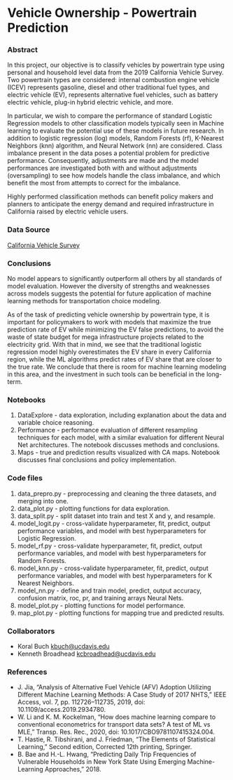 # Vehicle Ownership - Powertrain Prediction

### Abstract
In this project, our objective is to classify vehicles by powertrain type using personal and household level data from
the 2019 California Vehicle Survey. Two powertrain types are considered: internal combustion engine vehicle (ICEV)
represents gasoline, diesel and other traditional fuel types, and electric vehicle (EV), represents alternative fuel
vehicles, such as battery electric vehicle, plug-in hybrid electric vehicle, and more. 
  
In particular, we wish to compare the performance of standard Logistic Regression
models to other classification models typically seen in Machine learning to evaluate the potential use of these models 
in future research. In addition to logistic regression (log) models, Random Forests (rf), K-Nearest Neighbors (knn) 
algorithm, and Neural Network (nn) are considered. Class imbalance present in the data poses a potential problem for predictive 
performance. Consequently, adjustments are made and the model performances are investigated both with and without 
adjustments (oversampling) to see how models handle the class imbalance, and which benefit the most from attempts to 
correct for the imbalance.

Highly performed classification methods can benefit policy makers and planners to anticipate the energy demand and 
required infrastructure in California raised by electric vehicle users.

### Data Source
[California Vehicle Survey](https://www.energy.ca.gov/data-reports/surveys/california-vehicle-survey)

### Conclusions
No model appears to significantly outperform all others by all standards of model evaluation. However the diversity
of strengths and weaknesses across models suggests the potential for future application of machine learning methods
for transportation choice modeling.

As of the task of predicting vehicle ownership by powertrain type, it is important for policymakers to work with 
models that maximize the true prediction rate of EV while minimizing the EV false predictions, to avoid the waste of 
state budget for mega infrastructure projects related to the electricity grid. With that in mind, we see that the 
traditional logistic regression model highly overestimates the EV share in every California region, while the ML 
algorithms predict rates of EV share that are closer to the true rate. We conclude that there is room for machine 
learning modeling in this area, and the investment in such tools can be beneficial in the long-term.


### Notebooks
1. DataExplore - data exploration, including explanation about the data and variable choice reasoning. 
2. Performance - performance evaluation of different resampling techniques for each model, with a similar evaluation
 for different Neural Net architectures. The notebook discusses methods and conclusions.
3. Maps - true and prediction results visualized with CA maps. Notebook discusses final conclusions and policy implementation.

### Code files
1. data_prepro.py - preprocessing and cleaning the three datasets, and merging into one.
2. data_plot.py - plotting functions for data exploration.
3. data_split.py - split dataset into train and test X and y, and resample.
4. model_logit.py - cross-validate hyperparameter, fit, predict, output performance variables, and model with best hyperparameters for Logistic Regression.
5. model_rf.py - cross-validate hyperparameter, fit, predict, output performance variables, and model with best hyperparameters for Random Forests.
6. model_knn.py - cross-validate hyperparameter, fit, predict, output performance variables, and model with best hyperparameters for K Nearest Neighbors.
7. model_nn.py - define and train model, predict, output accuracy, confusion matrix, roc, pr, and training arrays Neural Nets.
8. model_plot.py - plotting functions for model performance.
9. map_plot.py - plotting functions for mapping true and predicted results.

### Collaborators
* Koral Buch kbuch@ucdavis.edu
* Kenneth Broadhead kcbroadhead@ucdavis.edu

### References
* J. Jia, “Analysis of Alternative Fuel Vehicle (AFV) Adoption Utilizing Different Machine Learning Methods: 
A Case Study of 2017 NHTS,” IEEE Access, vol. 7, pp. 112726–112735, 2019, doi: 10.1109/access.2019.2934780.
* W. Li and K. M. Kockelman, “How does machine learning compare to conventional econometrics for transport data sets? 
A test of ML vs MLE,” Transp. Res. Rec., 2020, doi: 10.1017/CBO9781107415324.004.
* T. Hastie, R. Tibshirani, and J. Friedman, “The Elements of Statistical Learning,” Second edition, Corrected 12th printing, Springer.
* B. Bae and H.-L. Hwang, “Predicting Daily Trip Frequencies of Vulnerable Households in New York State Using 
Emerging Machine-Learning Approaches,” 2018.

